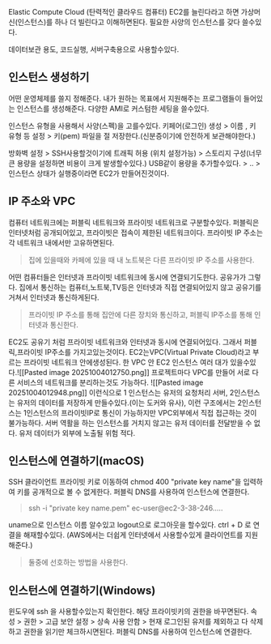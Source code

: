 Elastic Compute Cloud (탄력적인 클라우드 컴퓨터)
EC2를 늘린다라고  하면 가상머신(인스턴스)를 하나 더 빌린다고 이해하면된다.
필요한 사양의  인스턴스를 갖다 쓸수있다.

데이터보관  용도, 코드실행, 서버구축용으로 사용할수있다.

## 인스턴스 생성하기
어떤 운영체제를  쓸지 정해준다. 내가 원하는 목표에서 지원해주는 프로그램들이 들어있는 인스턴스를 생성해준다. 다양한 AMI로 커스텀한 세팅을  쓸수있다.

인스턴스  유형을  사용해서 사양(스펙)을 고를수있다.
키페어(로그인) 생성 >  이름 , 키 유형 등 설정 > 키(pem) 파일을 절 저장한다.(신분증이기에 안전하게 보관해야한다.)

방화벽 설정 > SSH사용할것이기에 트래픽 허용 (위치 설정가능) > 스토리지 구성(너무 큰 용량을 설정하면 비용이  크게 발생할수있다.) USB같이 용량을 추가할수있다. > .. >  인스턴스 상태가 실행중이라면 EC2가 만들어진것이다.

## IP 주소와  VPC
컴퓨터 네트워크에는 퍼블릭 네트워크와 프라이빗 네트워크로 구분할수있다.
퍼블릭은 인터넷처럼 공개되어있고, 프라이빗은 접속이 제한된 네트워크이다.
프라이빗 IP 주소는 각 네트워크 내에서만 고유하면된다.
>  집에 있을때와 카페에 있을 때 내 노트북은 다른 프라이빗 IP  주소를 사용한다.

어떤  컴퓨터들은 인터넷과 프라이빗 네트워크에 동시에  연결되기도한다. 공유가가 그렇다.
집에서 통신하는 컴퓨터,노트북,TV등은 인터넷과 직접 연결되어있지 않고 공유기를  거쳐서 인터넷과 통신하게된다.
> 프라이빗 IP 주소를  통해 집안에 다른 장치와 통신하고, 퍼블릭 IP주소를 통해 인터넷과 통신한다.

EC2도 공유기 처럼 프라이빗 네트워크와 인터넷과 동시에 연결되어있다. 그래서 퍼블릭,프라이빗 IP주소를 가지고있는것이다.
EC2는VPC(Virtual Private Cloud)라고 부르는  프라이빗 네트워크 안에생성된다.
한 VPC 안  EC2 인스턴스 여러 대가 있을수있다.![[Pasted image 20251004012750.png]]
프로젝트마다 VPC를 만들어 서로 다른 서비스의 네트워크를 분리하는것도 가능하다.
![[Pasted image 20251004012948.png]]
이런식으로 1 인스턴스는 유저의  요청처리 서버, 2인스턴스는  유저의 데이터를  저장하게  만들수있다.(이는 도커와 유사), 이런 구조에서는 2인스턴스는 1인스턴스의 프라이빗IP로 통신이 가능하지만 VPC외부에서 직접 접근하는 것이 불가능하다. 서버 역활을 하는  인스턴스를 거치지 않고는 유저 데이터를 전달받을 수 없다. 유저 데이터가 외부에 노출될 위험 적다.

## 인스턴스에  연결하기(macOS)
 SSH 클라이언트 
 프라이빗 키로 이동하여
 chmod 400 "private key name"을  입력하여 키를 공개적으로 볼 수 없게한다.
 퍼블릭 DNS를 사용하여 인스턴스에 연결한다.
> ssh -i "private key name.pem" ec-user@ec2-3-38-246..... 

uname으로 인스턴스 이름 알수있고 logout으로 로그아웃을  할수있다.
 ctrl +  D 로 연결을 해재할수있다.
 (AWS에서는 더쉽게 인터넷에서  사용할수있게 클라이언트를 지원해준다.)
>둘중에 선호하는 방법을  사용한다.

## 인스턴스에 연결하기(Windows)
윈도우에 ssh 을 사용할수있는지 확인한다.
해당 프라이빗키의 권한을 바꾸면된다. 속성 >  권한 > 고급 보안 설정  > 상속 사용 안함 >  현재 로그인된 유저를 제외하고 다 삭제하고 권한을  읽기만 체크하시면된다.
퍼블릭 DNS를 사용하여 인스턴스에  연결한다.